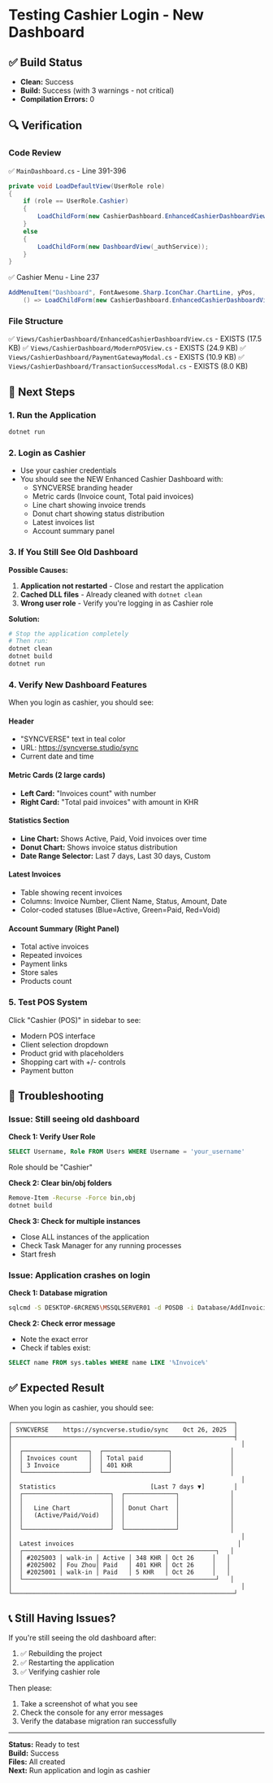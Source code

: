 # Testing Cashier Login - New Dashboard

## ✅ Build Status
- **Clean:** Success
- **Build:** Success (with 3 warnings - not critical)
- **Compilation Errors:** 0

## 🔍 Verification

### Code Review
✅ `MainDashboard.cs` - Line 391-396
```csharp
private void LoadDefaultView(UserRole role)
{
    if (role == UserRole.Cashier)
    {
        LoadChildForm(new CashierDashboard.EnhancedCashierDashboardView(_authService));
    }
    else
    {
        LoadChildForm(new DashboardView(_authService));
    }
}
```

✅ Cashier Menu - Line 237
```csharp
AddMenuItem("Dashboard", FontAwesome.Sharp.IconChar.ChartLine, yPos, 
    () => LoadChildForm(new CashierDashboard.EnhancedCashierDashboardView(_authService)), true);
```

### File Structure
✅ `Views/CashierDashboard/EnhancedCashierDashboardView.cs` - EXISTS (17.5 KB)
✅ `Views/CashierDashboard/ModernPOSView.cs` - EXISTS (24.9 KB)
✅ `Views/CashierDashboard/PaymentGatewayModal.cs` - EXISTS (10.9 KB)
✅ `Views/CashierDashboard/TransactionSuccessModal.cs` - EXISTS (8.0 KB)

## 🚀 Next Steps

### 1. Run the Application
```bash
dotnet run
```

### 2. Login as Cashier
- Use your cashier credentials
- You should see the NEW Enhanced Cashier Dashboard with:
  - SYNCVERSE branding header
  - Metric cards (Invoice count, Total paid invoices)
  - Line chart showing invoice trends
  - Donut chart showing status distribution
  - Latest invoices list
  - Account summary panel

### 3. If You Still See Old Dashboard

**Possible Causes:**
1. **Application not restarted** - Close and restart the application
2. **Cached DLL files** - Already cleaned with `dotnet clean`
3. **Wrong user role** - Verify you're logging in as Cashier role

**Solution:**
```bash
# Stop the application completely
# Then run:
dotnet clean
dotnet build
dotnet run
```

### 4. Verify New Dashboard Features

When you login as cashier, you should see:

#### Header
- "SYNCVERSE" text in teal color
- URL: https://syncverse.studio/sync
- Current date and time

#### Metric Cards (2 large cards)
- **Left Card:** "Invoices count" with number
- **Right Card:** "Total paid invoices" with amount in KHR

#### Statistics Section
- **Line Chart:** Shows Active, Paid, Void invoices over time
- **Donut Chart:** Shows invoice status distribution
- **Date Range Selector:** Last 7 days, Last 30 days, Custom

#### Latest Invoices
- Table showing recent invoices
- Columns: Invoice Number, Client Name, Status, Amount, Date
- Color-coded statuses (Blue=Active, Green=Paid, Red=Void)

#### Account Summary (Right Panel)
- Total active invoices
- Repeated invoices
- Payment links
- Store sales
- Products count

### 5. Test POS System

Click "Cashier (POS)" in sidebar to see:
- Modern POS interface
- Client selection dropdown
- Product grid with placeholders
- Shopping cart with +/- controls
- Payment button

## 🐛 Troubleshooting

### Issue: Still seeing old dashboard

**Check 1: Verify User Role**
```sql
SELECT Username, Role FROM Users WHERE Username = 'your_username'
```
Role should be "Cashier"

**Check 2: Clear bin/obj folders**
```bash
Remove-Item -Recurse -Force bin,obj
dotnet build
```

**Check 3: Check for multiple instances**
- Close ALL instances of the application
- Check Task Manager for any running processes
- Start fresh

### Issue: Application crashes on login

**Check 1: Database migration**
```bash
sqlcmd -S DESKTOP-6RCREN5\MSSQLSERVER01 -d POSDB -i Database/AddInvoicingAndPaymentTables.sql
```

**Check 2: Check error message**
- Note the exact error
- Check if tables exist:
```sql
SELECT name FROM sys.tables WHERE name LIKE '%Invoice%'
```

## ✅ Expected Result

When you login as cashier, you should see:

```
┌─────────────────────────────────────────────────────────────┐
│ SYNCVERSE    https://syncverse.studio/sync    Oct 26, 2025  │
├─────────────────────────────────────────────────────────────┤
│                                                               │
│  ┌──────────────────┐  ┌──────────────────┐                │
│  │ Invoices count   │  │ Total paid       │                │
│  │ 3 Invoice        │  │ 401 KHR          │                │
│  └──────────────────┘  └──────────────────┘                │
│                                                               │
│  Statistics                          [Last 7 days ▼]        │
│  ┌────────────────────────┐  ┌──────────────┐              │
│  │                        │  │              │              │
│  │   Line Chart           │  │ Donut Chart  │              │
│  │   (Active/Paid/Void)   │  │              │              │
│  │                        │  │              │              │
│  └────────────────────────┘  └──────────────┘              │
│                                                               │
│  Latest invoices                                             │
│  ┌─────────────────────────────────────────────────────┐   │
│  │ #2025003 │ walk-in │ Active │ 348 KHR │ Oct 26     │   │
│  │ #2025002 │ Fou Zhou│ Paid   │ 401 KHR │ Oct 26     │   │
│  │ #2025001 │ walk-in │ Paid   │ 5 KHR   │ Oct 26     │   │
│  └─────────────────────────────────────────────────────┘   │
│                                                               │
└─────────────────────────────────────────────────────────────┘
```

## 📞 Still Having Issues?

If you're still seeing the old dashboard after:
1. ✅ Rebuilding the project
2. ✅ Restarting the application
3. ✅ Verifying cashier role

Then please:
1. Take a screenshot of what you see
2. Check the console for any error messages
3. Verify the database migration ran successfully

---

**Status:** Ready to test  
**Build:** Success  
**Files:** All created  
**Next:** Run application and login as cashier
